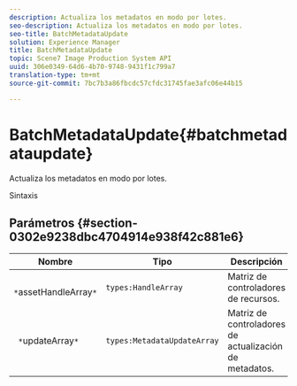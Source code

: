 ```yaml
---
description: Actualiza los metadatos en modo por lotes.
seo-description: Actualiza los metadatos en modo por lotes.
seo-title: BatchMetadataUpdate
solution: Experience Manager
title: BatchMetadataUpdate
topic: Scene7 Image Production System API
uuid: 306e0349-64d6-4b70-9748-9431f1c799a7
translation-type: tm+mt
source-git-commit: 7bc7b3a86fbcdc57cfdc31745fae3afc06e44b15

---
```



# BatchMetadataUpdate{#batchmetadataupdate}

Actualiza los metadatos en modo por lotes.

Sintaxis

## Parámetros {#section-0302e9238dbc4704914e938f42c881e6}

| Nombre | Tipo | Descripción |
|---|---|---|
| ` *`assetHandleArray`*` | `types:HandleArray` | Matriz de controladores de recursos. |
| ` *`updateArray`*` | `types:MetadataUpdateArray` | Matriz de controladores de actualización de metadatos. |

